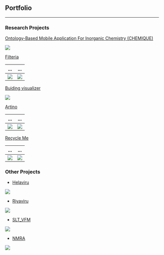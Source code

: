 ## Portfolio

---

### Research Projects

[Ontology-Based Mobile Application For Inorganic Chemistry (CHEMIQUE)](https://github.com/yazyazz/ChemiqueCOM3D/)
  
![](images/ch1.png)  

[Filteria](https://github.com/yazyazz/Cat-Filteria/)
  
...                         |  ...
:-------------------------:|:-------------------------:
![](images/filter1Potrait.png)  |  ![](images/filter2Potrait.png)


[Buiding visualizer](https://github.com/yazyazz/Mood_Beatz/)
  
![](images/histo.png)

[Artino](https://github.com/yazyazz/Artwork_App/)
  
...                         |  ...
:-------------------------:|:-------------------------:
![](images/ar1.png)  |  ![](images/ar2.png)

[Recycle Me](https://github.com/yazyazz/RecycleMe/)

 ...                         |  ...
:-------------------------:|:-------------------------:
![](images/re1.png)|![](images/re2.png)


### Other Projects

- [Helaviru](https://play.google.com/store/apps/details?id=com.helavirufarmermobi&hl=en_CA&gl=US/)

![](images/he.png)

- [Riyaviru](https://play.google.com/store/apps/details?id=com.riyaviru&hl=en_CA&gl=US/)

![](images/ri.png)

- [SLT_VFM](https://sri-lanka-telecom-wfm.soft112.com//)

![](images/screen2.png)

- [NMRA](https://play.google.com/store/apps/details?id=com.helavirufarmermobi&hl=en_CA&gl=US/)

![](images/histo.png)






